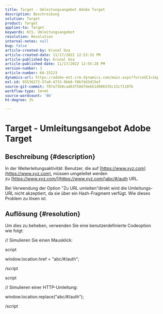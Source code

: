 ```yaml
---
title: Target - Umleitungsangebot Adobe Target
description: Beschreibung
solution: Target
product: Target
applies-to: Target
keywords: KCS, Umleitungsangebot
resolution: Resolution
internal-notes: null
bug: false
article-created-by: Krunal Oza
article-created-date: 11/17/2022 12:53:32 PM
article-published-by: Krunal Oza
article-published-date: 11/17/2022 12:55:28 PM
version-number: 3
article-number: KA-15123
dynamics-url: https://adobe-ent.crm.dynamics.com/main.aspx?forceUCI=1&pagetype=entityrecord&etn=knowledgearticle&id=14fe94d6-7666-ed11-9561-6045bd006149
exl-id: 85536272-57a0-4733-9bb8-f8b7dd3d15ef
source-git-commit: f87af3b0cad63750dfdeb51d986335c13c7118fb
workflow-type: tm+mt
source-wordcount: '86'
ht-degree: 3%

---
```


# Target - Umleitungsangebot Adobe Target

## Beschreibung {#description}


In der Weiterleitungsaktivität: Benutzer, die auf [https://www.xyz.com](https://www.xyz.com), müssen umgeleitet werden zu [https://www.xyz.com/](https://www.xyz.com/)abc/#/auth URL.

Bei Verwendung der Option &quot;Zu URL umleiten&quot;direkt wird die Umleitungs-URL nicht akzeptiert, da sie über ein Hash-Fragment verfügt. Wie dieses Problem zu lösen ist.


## Auflösung {#resolution}


Um dies zu beheben, verwenden Sie eine benutzerdefinierte Codeoption wie folgt:



// Simulieren Sie einen Mausklick:

script

window.location.href = &quot;abc/#/auth&quot;;

/script

script



// Simulieren einer HTTP-Umleitung:

window.location.replace(&quot;abc/#/auth&quot;);

/script
